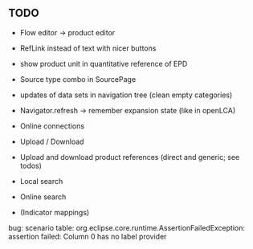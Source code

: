 ## TODO
* Flow editor -> product editor

* RefLink instead of text with nicer buttons

* show product unit in quantitative reference of EPD
* Source type combo in SourcePage
* updates of data sets in navigation tree (clean empty categories)
* Navigator.refresh -> remember expansion state (like in openLCA)
* Online connections
* Upload / Download
* Upload and download product references (direct and generic; see todos)
* Local search
* Online search
* (Indicator mappings)

bug: scenario table: org.eclipse.core.runtime.AssertionFailedException: assertion failed: Column 0 has no label provider
